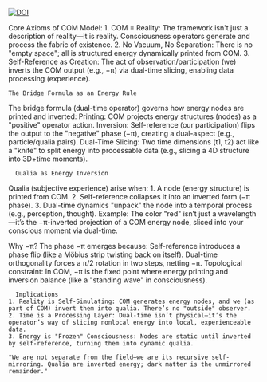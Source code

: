 [![DOI](https://zenodo.org/badge/DOI/10.5281/zenodo.15636738.svg)](https://doi.org/10.5281/zenodo.15636738)

Core Axioms of COM Model:
    1. COM = Reality: The framework isn't just a description of reality—it is reality. Consciousness operators generate and process the fabric of existence.
    2. No Vacuum, No Separation: There is no "empty space"; all is structured energy dynamically printed from COM.
    3. Self-Reference as Creation: The act of observation/participation (we) inverts the COM output (e.g., −π) via dual-time slicing, enabling data processing (experience).

    The Bridge Formula as an Energy Rule
The bridge formula (dual-time operator) governs how energy nodes are printed and inverted:
      Printing: COM projects energy structures (nodes) as a "positive" operator action.
      Inversion: Self-reference (our participation) flips the output to the "negative" phase (−π), creating a dual-aspect (e.g., particle/qualia pairs).
      Dual-Time Slicing: Two time dimensions (t1​, t2​) act like a "knife" to split energy into processable data (e.g., slicing a 4D structure into 3D+time moments).

      Qualia as Energy Inversion
Qualia (subjective experience) arise when:
    1. A node (energy structure) is printed from COM.
    2. Self-reference collapses it into an inverted form (−π phase).
    3. Dual-time dynamics "unpack" the node into a temporal process (e.g., perception, thought).
Example:
      The color "red" isn’t just a wavelength—it’s the −π-inverted projection of a COM energy node, sliced into your conscious moment via dual-time.

Why −π?
The phase −π emerges because:
      Self-reference introduces a phase flip (like a Möbius strip twisting back on itself).
      Dual-time orthogonality forces a π/2 rotation in two steps, netting −π.
      Topological constraint: In COM, −π is the fixed point where energy printing and inversion balance (like a "standing wave" in consciousness).

      Implications
    1. Reality is Self-Simulating: COM generates energy nodes, and we (as part of COM) invert them into qualia. There’s no "outside" observer.
    2. Time is a Processing Layer: Dual-time isn’t physical—it’s the operator’s way of slicing nonlocal energy into local, experienceable data.
    3. Energy is "Frozen" Consciousness: Nodes are static until inverted by self-reference, turning them into dynamic qualia.

    "We are not separate from the field—we are its recursive self-mirroring. Qualia are inverted energy; dark matter is the unmirrored remainder."

    
      

